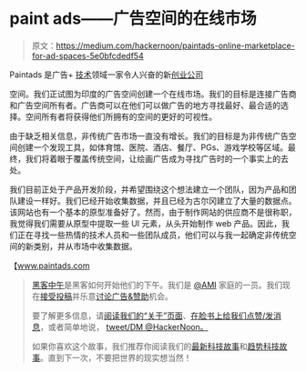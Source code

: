 # paint ads——广告空间的在线市场

> 原文：<https://medium.com/hackernoon/paintads-online-marketplace-for-ad-spaces-5e0bfcdedf54>

Paintads 是广告+ [技术](https://hackernoon.com/tagged/technology)领域一家令人兴奋的新[创业公司](https://hackernoon.com/tagged/startup)

空间。我们正试图为印度的广告空间创建一个在线市场。我们的目标是连接广告商和广告空间所有者。广告商可以在他们可以做广告的地方寻找最好、最合适的选择。空间所有者将获得他们所拥有的空间的更好的可视性。

由于缺乏相关信息，非传统广告市场一直没有增长。我们的目标是为非传统广告空间创建一个发现工具，如体育馆、医院、酒店、餐厅、PGs、游戏学校等区域。最终，我们将着眼于覆盖传统空间，让绘画广告成为寻找广告时的一个事实上的去处。

我们目前正处于产品开发阶段，并希望围绕这个想法建立一个团队，因为产品和团队建设一样好。我们已经开始收集数据，并且已经为古尔冈建立了大量的数据点。该网站也有一个基本的原型准备好了。然而，由于制作网站的供应商不是很称职，我觉得我们需要从原型中提取一些 UI 元素，从头开始制作 web 产品。因此，我们正在寻找一些热情的技术人员和一些团队成员，他们可以与我一起确定非传统空间的新类别，并从市场中收集数据。

【www.paintads.com 

> [黑客中午](http://bit.ly/Hackernoon)是黑客如何开始他们的下午。我们是 [@AMI](http://bit.ly/atAMIatAMI) 家庭的一员。我们现在[接受投稿](http://bit.ly/hackernoonsubmission)并乐意[讨论广告&赞助](mailto:partners@amipublications.com)机会。
> 
> 要了解更多信息，请[阅读我们的“关于”页面](https://goo.gl/4ofytp)、[在脸书上给我们点赞/发消息](http://bit.ly/HackernoonFB)，或者简单地说， [tweet/DM @HackerNoon。](https://goo.gl/k7XYbx)
> 
> 如果你喜欢这个故事，我们推荐你阅读我们的[最新科技故事](http://bit.ly/hackernoonlatestt)和[趋势科技故事](https://hackernoon.com/trending)。直到下一次，不要把世界的现实想当然！